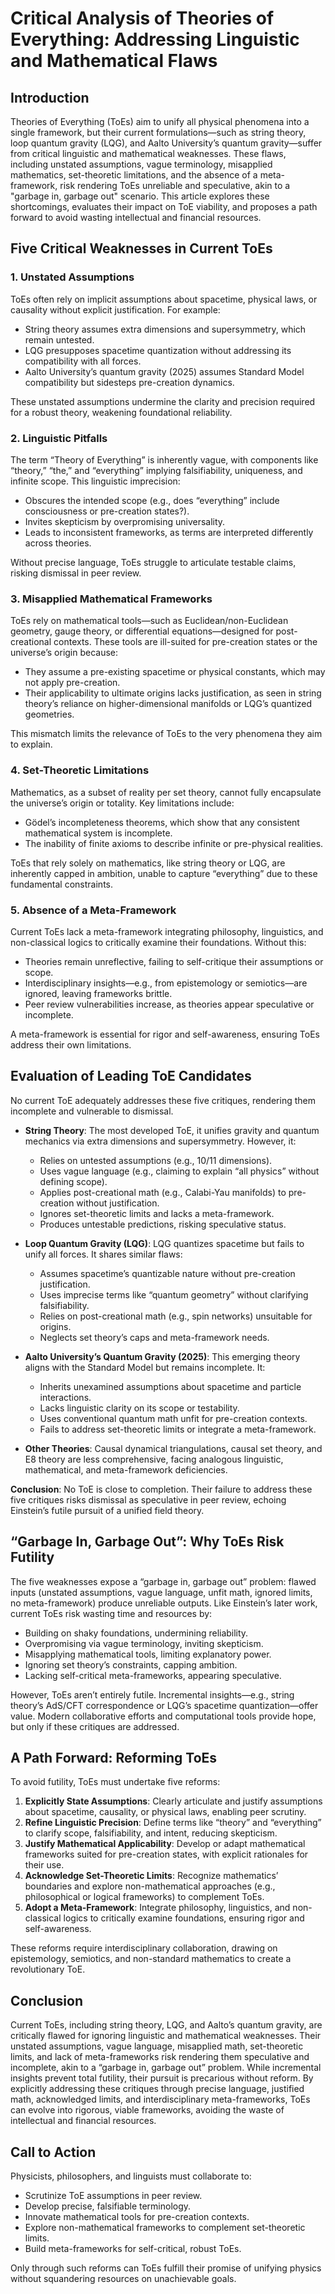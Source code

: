 # Critical Analysis of Theories of Everything: Addressing Linguistic and Mathematical Flaws

## Introduction
Theories of Everything (ToEs) aim to unify all physical phenomena into a single framework, but their current formulations—such as string theory, loop quantum gravity (LQG), and Aalto University’s quantum gravity—suffer from critical linguistic and mathematical weaknesses. These flaws, including unstated assumptions, vague terminology, misapplied mathematics, set-theoretic limitations, and the absence of a meta-framework, risk rendering ToEs unreliable and speculative, akin to a "garbage in, garbage out" scenario. This article explores these shortcomings, evaluates their impact on ToE viability, and proposes a path forward to avoid wasting intellectual and financial resources.

## Five Critical Weaknesses in Current ToEs

### 1. Unstated Assumptions
ToEs often rely on implicit assumptions about spacetime, physical laws, or causality without explicit justification. For example:
- String theory assumes extra dimensions and supersymmetry, which remain untested.
- LQG presupposes spacetime quantization without addressing its compatibility with all forces.
- Aalto University’s quantum gravity (2025) assumes Standard Model compatibility but sidesteps pre-creation dynamics.

These unstated assumptions undermine the clarity and precision required for a robust theory, weakening foundational reliability.

### 2. Linguistic Pitfalls
The term “Theory of Everything” is inherently vague, with components like “theory,” “the,” and “everything” implying falsifiability, uniqueness, and infinite scope. This linguistic imprecision:
- Obscures the intended scope (e.g., does “everything” include consciousness or pre-creation states?).
- Invites skepticism by overpromising universality.
- Leads to inconsistent frameworks, as terms are interpreted differently across theories.

Without precise language, ToEs struggle to articulate testable claims, risking dismissal in peer review.

### 3. Misapplied Mathematical Frameworks
ToEs rely on mathematical tools—such as Euclidean/non-Euclidean geometry, gauge theory, or differential equations—designed for post-creational contexts. These tools are ill-suited for pre-creation states or the universe’s origin because:
- They assume a pre-existing spacetime or physical constants, which may not apply pre-creation.
- Their applicability to ultimate origins lacks justification, as seen in string theory’s reliance on higher-dimensional manifolds or LQG’s quantized geometries.

This mismatch limits the relevance of ToEs to the very phenomena they aim to explain.

### 4. Set-Theoretic Limitations
Mathematics, as a subset of reality per set theory, cannot fully encapsulate the universe’s origin or totality. Key limitations include:
- Gödel’s incompleteness theorems, which show that any consistent mathematical system is incomplete.
- The inability of finite axioms to describe infinite or pre-physical realities.

ToEs that rely solely on mathematics, like string theory or LQG, are inherently capped in ambition, unable to capture “everything” due to these fundamental constraints.

### 5. Absence of a Meta-Framework
Current ToEs lack a meta-framework integrating philosophy, linguistics, and non-classical logics to critically examine their foundations. Without this:
- Theories remain unreflective, failing to self-critique their assumptions or scope.
- Interdisciplinary insights—e.g., from epistemology or semiotics—are ignored, leaving frameworks brittle.
- Peer review vulnerabilities increase, as theories appear speculative or incomplete.

A meta-framework is essential for rigor and self-awareness, ensuring ToEs address their own limitations.

## Evaluation of Leading ToE Candidates
No current ToE adequately addresses these five critiques, rendering them incomplete and vulnerable to dismissal.

- **String Theory**: The most developed ToE, it unifies gravity and quantum mechanics via extra dimensions and supersymmetry. However, it:
  - Relies on untested assumptions (e.g., 10/11 dimensions).
  - Uses vague language (e.g., claiming to explain “all physics” without defining scope).
  - Applies post-creational math (e.g., Calabi-Yau manifolds) to pre-creation without justification.
  - Ignores set-theoretic limits and lacks a meta-framework.
  - Produces untestable predictions, risking speculative status.

- **Loop Quantum Gravity (LQG)**: LQG quantizes spacetime but fails to unify all forces. It shares similar flaws:
  - Assumes spacetime’s quantizable nature without pre-creation justification.
  - Uses imprecise terms like “quantum geometry” without clarifying falsifiability.
  - Relies on post-creational math (e.g., spin networks) unsuitable for origins.
  - Neglects set theory’s caps and meta-framework needs.

- **Aalto University’s Quantum Gravity (2025)**: This emerging theory aligns with the Standard Model but remains incomplete. It:
  - Inherits unexamined assumptions about spacetime and particle interactions.
  - Lacks linguistic clarity on its scope or testability.
  - Uses conventional quantum math unfit for pre-creation contexts.
  - Fails to address set-theoretic limits or integrate a meta-framework.

- **Other Theories**: Causal dynamical triangulations, causal set theory, and E8 theory are less comprehensive, facing analogous linguistic, mathematical, and meta-framework deficiencies.

**Conclusion**: No ToE is close to completion. Their failure to address these five critiques risks dismissal as speculative in peer review, echoing Einstein’s futile pursuit of a unified field theory.

## “Garbage In, Garbage Out”: Why ToEs Risk Futility
The five weaknesses expose a “garbage in, garbage out” problem: flawed inputs (unstated assumptions, vague language, unfit math, ignored limits, no meta-framework) produce unreliable outputs. Like Einstein’s later work, current ToEs risk wasting time and resources by:
- Building on shaky foundations, undermining reliability.
- Overpromising via vague terminology, inviting skepticism.
- Misapplying mathematical tools, limiting explanatory power.
- Ignoring set theory’s constraints, capping ambition.
- Lacking self-critical meta-frameworks, appearing speculative.

However, ToEs aren’t entirely futile. Incremental insights—e.g., string theory’s AdS/CFT correspondence or LQG’s spacetime quantization—offer value. Modern collaborative efforts and computational tools provide hope, but only if these critiques are addressed.

## A Path Forward: Reforming ToEs
To avoid futility, ToEs must undertake five reforms:
1. **Explicitly State Assumptions**: Clearly articulate and justify assumptions about spacetime, causality, or physical laws, enabling peer scrutiny.
2. **Refine Linguistic Precision**: Define terms like “theory” and “everything” to clarify scope, falsifiability, and intent, reducing skepticism.
3. **Justify Mathematical Applicability**: Develop or adapt mathematical frameworks suited for pre-creation states, with explicit rationales for their use.
4. **Acknowledge Set-Theoretic Limits**: Recognize mathematics’ boundaries and explore non-mathematical approaches (e.g., philosophical or logical frameworks) to complement ToEs.
5. **Adopt a Meta-Framework**: Integrate philosophy, linguistics, and non-classical logics to critically examine foundations, ensuring rigor and self-awareness.

These reforms require interdisciplinary collaboration, drawing on epistemology, semiotics, and non-standard mathematics to create a revolutionary ToE.

## Conclusion
Current ToEs, including string theory, LQG, and Aalto’s quantum gravity, are critically flawed for ignoring linguistic and mathematical weaknesses. Their unstated assumptions, vague language, misapplied math, set-theoretic limits, and lack of meta-frameworks risk rendering them speculative and incomplete, akin to a “garbage in, garbage out” problem. While incremental insights prevent total futility, their pursuit is precarious without reform. By explicitly addressing these critiques through precise language, justified math, acknowledged limits, and interdisciplinary meta-frameworks, ToEs can evolve into rigorous, viable frameworks, avoiding the waste of intellectual and financial resources.

## Call to Action
Physicists, philosophers, and linguists must collaborate to:
- Scrutinize ToE assumptions in peer review.
- Develop precise, falsifiable terminology.
- Innovate mathematical tools for pre-creation contexts.
- Explore non-mathematical frameworks to complement set-theoretic limits.
- Build meta-frameworks for self-critical, robust ToEs.

Only through such reforms can ToEs fulfill their promise of unifying physics without squandering resources on unachievable goals.